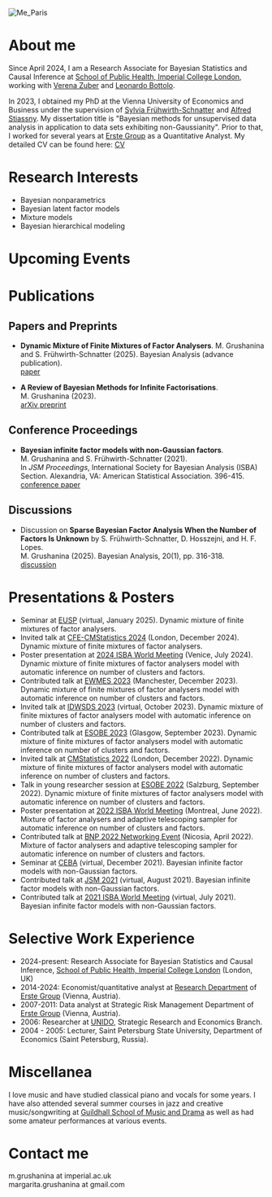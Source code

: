 
![Me_Paris](https://user-images.githubusercontent.com/89254397/170114042-7f9c4514-8d97-4925-9c5f-c3762a4ea7ef.jpg)

# About me

Since April 2024, I am a Research Associate for Bayesian Statistics and Causal Inference at [School of Public Health, Imperial College London](https://www.imperial.ac.uk/school-public-health), working with [Verena Zuber](https://www.imperial.ac.uk/people/v.zuber) and [Leonardo Bottolo](https://www.c2d3.cam.ac.uk/directory/266/dr-leonardo-bottolo).

In 2023, I obtained my PhD at the Vienna University of Economics and Business under the supervision of [Sylvia Frühwirth-Schnatter](https://www.wu.ac.at/en/statmath/faculty-staff/faculty/sfruehwirthschnatter) and [Alfred Stiassny](https://research.wu.ac.at/en/persons/alfred-stiassny-4). My dissertation title is "Bayesian methods for unsupervised data analysis in application to data sets exhibiting non-Gaussianity". Prior to that, I worked for several years at [Erste Group](https://www.erstegroup.com/en/home) as a Quantitative Analyst. My detailed CV can be found here: [CV](CV.pdf)

# Research Interests
- Bayesian nonparametrics
- Bayesian latent factor models
- Mixture models
- Bayesian hierarchical modeling

# Upcoming Events

# Publications
## Papers and Preprints
- **Dynamic Mixture of Finite Mixtures of Factor Analysers**.
M. Grushanina and S. Frühwirth-Schnatter (2025). Bayesian Analysis (advance publication).     
[paper](https://projecteuclid.org/journals/bayesian-analysis/advance-publication/Dynamic-Mixture-of-Finite-Mixtures-of-Factor-Analysers/10.1214/25-BA1543.full)

- **A Review of Bayesian Methods for Infinite Factorisations**.  
M. Grushanina (2023).   
[arXiv preprint](http://arxiv.org/abs/2309.12990)

## Conference Proceedings
- **Bayesian infinite factor models with non-Gaussian factors**.  
M. Grushanina and S. Frühwirth-Schnatter (2021).        
In *JSM Proceedings*, International Society for Bayesian Analysis (ISBA) Section. Alexandria, VA: American Statistical Association. 396-415.     
[conference paper](https://ww2.amstat.org/meetings/proceedings/2021/data/assets/pdf/1913713.pdf)

## Discussions
- Discussion on **Sparse Bayesian Factor Analysis When the Number of Factors Is Unknown** by S. Frühwirth-Schnatter, D. Hosszejni, and H. F. Lopes.  
M. Grushanina (2025). Bayesian Analysis, 20(1), pp. 316-318.     
[discussion](https://projecteuclid.org/journals/bayesian-analysis/advance-publication/Sparse-Bayesian-Factor-Analysis-When-the-Number-of-Factors-Is/10.1214/24-BA1423.full)

# Presentations & Posters
- Seminar at [EUSP](https://eusp.org/en) (virtual, January 2025). Dynamic mixture of finite mixtures of factor analysers.
- Invited talk at [CFE-CMStatistics 2024](https://www.cmstatistics.org/CFECMStatistics2024/) (London, December 2024). Dynamic mixture of finite mixtures of factor analysers.
- Poster presentation at [2024 ISBA World Meeting](https://www.unive.it/web/en/2208/home) (Venice, July 2024). Dynamic mixture of finite mixtures of factor analysers model with automatic inference on number of clusters and factors.
- Contributed talk at [EWMES 2023](https://www.econometricsociety.org/regional-activities/schedule/2023/12/17/2023-EWMES-Manchester-United-Kingdom#:~:text=We%20are%20pleased%20to%20announce,%2C%20in%20Manchester%2C%20United%20Kingdom.) (Manchester, December 2023). Dynamic mixture of finite mixtures of factor analysers model with automatic inference on number of clusters and factors.
- Invited talk at [IDWSDS 2023](https://www.idwsds.org) (virtual, October 2023). Dynamic mixture of finite mixtures of factor analysers model with automatic inference on number of clusters and factors.
- Contributed talk at [ESOBE 2023](https://www.gla.ac.uk/schools/business/events/headline_929062_en.html) (Glasgow, September 2023). Dynamic mixture of finite mixtures of factor analysers model with automatic inference on number of clusters and factors.
- Invited talk at [CMStatistics 2022](http://www.cmstatistics.org/CMStatistics2022/) (London, December 2022). Dynamic mixture of finite mixtures of factor analysers model with automatic inference on number of clusters and factors.
- Talk in young researcher session at [ESOBE 2022](https://sites.google.com/view/esobe2022salzburg/home) (Salzburg, September 2022). Dynamic mixture of finite mixtures of factor analysers model with automatic inference on number of clusters and factors.
- Poster presentation at [2022 ISBA World Meeting](https://isbawebmaster.github.io/ISBA2022/) (Montreal, June 2022). Mixture of factor analysers and adaptive telescoping sampler for automatic inference on number of clusters and factors.
- Contributed talk at [BNP 2022 Networking Event](http://cyprusconferences.org/bnp2022/) (Nicosia, April 2022). Mixture of factor analysers and adaptive telescoping sampler for automatic inference on number of clusters and factors.
- Seminar at [CEBA](https://ceba-lab.org/eng) (virtual, December 2021). Bayesian infinite factor models with non-Gaussian factors.
- Contributed talk at [JSM 2021](https://ww2.amstat.org/meetings/jsm/2021/) (virtual, August 2021). Bayesian infinite factor models with non-Gaussian factors.
- Contributed talk at [2021 ISBA World Meeting](https://events.stat.uconn.edu/ISBA2021/) (virtual, July 2021). Bayesian infinite factor models with non-Gaussian factors.

# Selective Work Experience
- 2024-present: Research Associate for Bayesian Statistics and Causal Inference, [School of Public Health, Imperial College London](https://www.imperial.ac.uk/school-public-health) (London, UK)
- 2014-2024: Economist/quantitative analyst at [Research Department](https://www.erstegroup.com/en/research) of [Erste Group](https://www.erstegroup.com/en/home) (Vienna, Austria).
- 2007-2011: Data analyst at Strategic Risk Management Department of [Erste Group](https://www.erstegroup.com/en/home) (Vienna, Austria).
- 2006: Researcher at [UNIDO](https://www.unido.org), Strategic Research and Economics Branch.
- 2004 - 2005: Lecturer, Saint Petersburg State University, Department of Economics (Saint Petersburg, Russia).

# Miscellanea

I love music and have studied classical piano and vocals for some years. I have also attended several summer courses in jazz and creative music/songwriting at [Guildhall School of Music and Drama](https://www.gsmd.ac.uk) as well as had some amateur performances at various events.

# Contact me

m.grushanina at imperial.ac.uk        
margarita.grushanina at gmail.com



